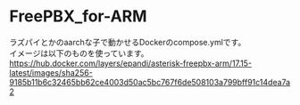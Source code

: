 # FreePBX_for-ARM
ラズパイとかのaarchな子で動かせるDockerのcompose.ymlです。    
イメージは以下のものを使っています。  
https://hub.docker.com/layers/epandi/asterisk-freepbx-arm/17.15-latest/images/sha256-9185b11b6c32465bb62ce4003d50ac5bc767f6de508103a799bff91c14dea7a2
